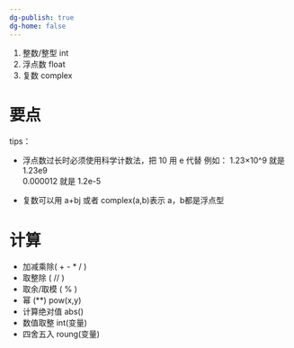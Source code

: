 ```yaml
---
dg-publish: true
dg-home: false
---
```

1. 整数/整型 int
2. 浮点数 float
3. 复数 complex
# 要点
tips：
- 浮点数过长时必须使用科学计数法，把 10 用 e 代替
例如：
1.23×10^9   就是 1.23e9       
0.000012    就是 1.2e-5

- 复数可以用 a+bj 或者 complex(a,b)表示
a，b都是浮点型

# 计算

- 加减乘除( + - *  / )
- 取整除 ( // )
- 取余/取模 ( % )
- 幂  (\*\*)    pow(x,y)
- 计算绝对值  abs() 
- 数值取整  int(变量) 
- 四舍五入  roung(变量)


